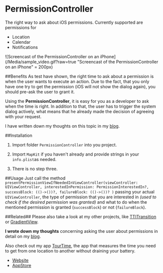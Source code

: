 # PermissionController
The right way to ask about iOS permissions.
Currently supported are permissions for
 
* Location
* Calendar
* Notifications


![Screencast of the PermissionController on an iPhone](/Media/sample_video.gif?raw=true "Screencast of the PermissionController on an iPhone"  = 200px) 

##Benefits
As test have shown, the right time to ask about a permission is when the user wants to execute an action.
Due to the fact, that you only have one try to get the permission (iOS will not show the dialog again), you should pre-ask the user to grant it.

Using the **PermissionController**, it is easy for you as a developer to ask when the time is right. 
In addition to that, the user has to trigger the system dialog actively, what means that he already made the decision of agreeing with your request.

I have written down my thoughts on this topic in my [blog](https://anerma.de/blog).



##Installation
1. Import folder ```PermissionController``` into you project.

2. Import ```MapKit``` if you haven't already and provide strings in your ```info.plist```as needed.

3. There is no step three.


##Usage
Just call the method ```presentPermissionViewIfNeededInViewController(viewController: UIViewController, interestedInPermission: PermissionInterestedIn?, successBlock: (()->())?, failureBlock: (()->())? )``` passing your actual ```UIViewController```, the type of permission that you are interested in *(used to check if the desired permission was granted)* and what to do when the mentioned permission is granted (```successBlock```) or not (```failureBlock```).



##Related##
Please also take a look at my other projects, like [TTITransition](https://github.com/Tantalum73/TTITransition) or [GradientView](https://github.com/Tantalum73/GradientView).

**I wrote down my thoughts** concerning asking the user about permissions in detail on my [blog](https://anerma.de).


Also check out my app [TourTime](https://anerma.de/TourTime/), the app that measures the time you need to get from one location to another without draining your battery.

- [Website](https://anerma.de/TourTime/)
- [AppStore](https://itunes.apple.com/app/id848979893)


